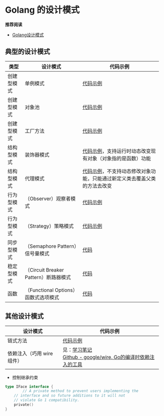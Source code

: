 # Golang 的设计模式

**推荐阅读**

- [Golang设计模式](http://books.studygolang.com/go-patterns)


## 典型的设计模式

| 类型 | 设计模式 | 代码示例 | 
| --- | --- | --- | 
| 创建型模式 | 单例模式 | [代码示例](./单例模式.md) |
| 创建型模式 | 对象池 | [代码示例](./对象池.md) |
| 创建型模式 | 工厂方法 | [代码示例](./工厂方法.md) |
| 结构型模式 | 装饰器模式 | [代码示例](./装饰器模式.md)，支持运行时动态改变现有对象（对象指的是函数）功能 | 
| 结构型模式 | 代理模式 | [代码示例](./代理模式.md)，不支持动态修改对象功能，只能通过新定义类去覆盖父类的方法去改变 |
| 行为型模式 | （Observer）观察者模式 | [代码示例](./事件订阅与通知.md) |
| 行为型模式 | （Strategy）策略模式 | [代码示例](./策略模式.md) |
| 同步型模式 | （Semaphore Pattern）信号量模式 | [代码](./信号量.md) |
| 稳定型模式 | （Circuit Breaker Pattern）断路器模式 | [代码](./断路器模式.md) |
| 函数 | （Functional Options）函数式选项模式 | [代码](./函数式编程.md) |

## 其他设计模式

| 设计模式 | 代码示例 | 
| --- | --- |
| 链式方法 | [代码示例](./链式方式.md) |
| 依赖注入（巧用 wire 组件） | 见：[学习笔记](./Wire依赖项注入编译组件.md) <br> [Github - google/wire, Go的编译时依赖注入的工具](https://github.com/google/wire) |


- 控制继承约束
```go
type IFace interface {
        // A private method to prevent users implementing the
    // interface and so future additions to it will not
    // violate Go 1 compatibility.
    private()
}
```